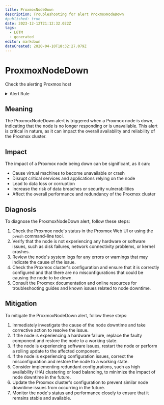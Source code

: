 ```yaml
---
title: ProxmoxNodeDown
description: Troubleshooting for alert ProxmoxNodeDown
#published: true
date: 2023-12-12T21:12:32.022Z
tags: 
  - LGTM
  - generated
editor: markdown
dateCreated: 2020-04-10T18:32:27.079Z
---
```


# ProxmoxNodeDown

Check the alerting Proxmox host

<details>
  <summary>Alert Rule</summary>

{{% rule "proxmox/proxmox-exporter.yml" "ProxmoxNodeDown" %}}

{{% comment %}}

```yaml
alert: ProxmoxNodeDown
expr: |
    proxmox_node_up == 0
for: 1m
labels:
    severity: critical
annotations:
    summary: Proxmox node {{ printf "{{ $labels.node }}" }} is down
    description: Check the alerting Proxmox host
    runbook: https://srerun.github.io/prometheus-alerts/runbooks/proxmox-exporter/proxmoxnodedown/

```

{{% /comment %}}

</details>


## Meaning

The ProxmoxNodeDown alert is triggered when a Proxmox node is down, indicating that the node is no longer responding or is unavailable. This alert is critical in nature, as it can impact the overall availability and reliability of the Proxmox cluster.

## Impact

The impact of a Proxmox node being down can be significant, as it can:

* Cause virtual machines to become unavailable or crash
* Disrupt critical services and applications relying on the node
* Lead to data loss or corruption
* Increase the risk of data breaches or security vulnerabilities
* Affect the overall performance and redundancy of the Proxmox cluster

## Diagnosis

To diagnose the ProxmoxNodeDown alert, follow these steps:

1. Check the Proxmox node's status in the Proxmox Web UI or using the `pvesh` command-line tool.
2. Verify that the node is not experiencing any hardware or software issues, such as disk failures, network connectivity problems, or kernel crashes.
3. Review the node's system logs for any errors or warnings that may indicate the cause of the issue.
4. Check the Proxmox cluster's configuration and ensure that it is correctly configured and that there are no misconfigurations that could be causing the node to be down.
5. Consult the Proxmox documentation and online resources for troubleshooting guides and known issues related to node downtime.

## Mitigation

To mitigate the ProxmoxNodeDown alert, follow these steps:

1. Immediately investigate the cause of the node downtime and take corrective action to resolve the issue.
2. If the node is experiencing a hardware failure, replace the faulty component and restore the node to a working state.
3. If the node is experiencing software issues, restart the node or perform a rolling update to the affected component.
4. If the node is experiencing configuration issues, correct the misconfiguration and restore the node to a working state.
5. Consider implementing redundant configurations, such as high availability (HA) clustering or load balancing, to minimize the impact of node downtime in the future.
6. Update the Proxmox cluster's configuration to prevent similar node downtime issues from occurring in the future.
7. Monitor the node's status and performance closely to ensure that it remains stable and available.